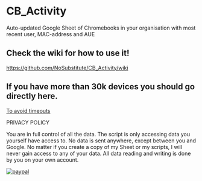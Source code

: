 # CB_Activity
Auto-updated Google Sheet of Chromebooks in your organisation with most recent user, MAC-address and AUE

## Check the wiki for how to use it!
https://github.com/NoSubstitute/CB_Activity/wiki
## If you have more than 30k devices you should go directly here.
[To avoid timeouts](https://github.com/NoSubstitute/CB_Activity/wiki/Getting-timeouts%3F)


PRIVACY POLICY

You are in full control of all the data. The script is only accessing data you yourself have access to. No data is sent anywhere, except between you and Google. No matter if you create a copy of my Sheet or my scripts, I will never gain access to any of your data. All data reading and writing is done by you on your own account.

[![paypal](https://www.paypalobjects.com/en_US/i/btn/btn_donateCC_LG.gif)](https://www.paypal.me/NoSubstitute)
